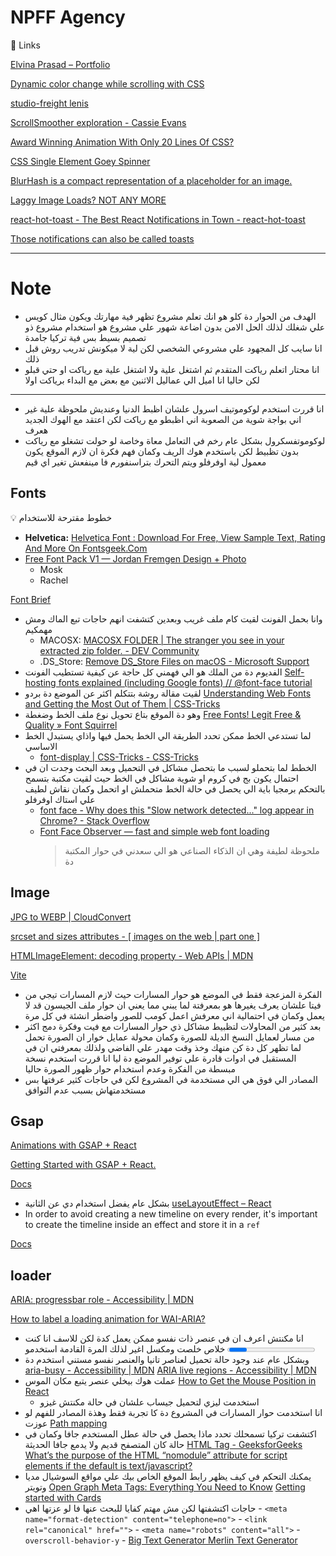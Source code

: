 # NPFF Agency

<aside>
🔗 Links

[Elvina Prasad – Portfolio](https://www.elvinaprasad.com/)

[Dynamic color change while scrolling with CSS](https://www.youtube.com/watch?v=wLPIwZdo0gM)

[studio-freight lenis](https://github.com/studio-freight/lenis)

[ScrollSmoother exploration - Cassie Evans](https://codepen.io/GreenSock/pen/bGaWjpw)

[Award Winning Animation With Only 20 Lines Of CSS?](https://www.youtube.com/watch?v=PkADl0HubMY&list=PLPeqRhIotBsxErb1Wi6cCTBBQXyAh6Ifs&index=65&ab_channel=Hyperplexed)

[CSS Single Element Goey Spinner](https://codepen.io/z-/pen/YzPxWyW)

[BlurHash is a compact representation of a placeholder for an image.](https://blurha.sh/)

[Laggy Image Loads? NOT ANY MORE](https://www.tiktok.com/@_smoljames/video/7216818236447411457)

[react-hot-toast - The Best React Notifications in Town - react-hot-toast](https://react-hot-toast.com/)

[Those notifications can also be called toasts](https://www.tiktok.com/@nextframe.dev/video/7207818648990289157)

</aside>

---

# Note

-   الهدف من الحوار دة كلو هو انك تعلم مشروع تظهر فية مهارتك ويكون مثال كويس علي شغلك لذلك الحل الامن بدون اضاعة شهور علي مشروع هو استخدام مشروع ذو تصميم بسيط بس فية تركيا جامدة
-   انا سايب كل المجهود علي مشروعي الشخصي لكن لية لا ميكونش تدريب روش قبل ذلك
-   انا محتار اتعلم رياكت المتقدم ثم اشتغل علية ولا اشتغل علية مع رياكت او حتي قبلو لكن حاليا انا اميل الي عماليل الاثنين مع بعض مع البداء برياكت اولا

---

-   انا قررت استخدم لوكوموتيف اسرول علشان اظبط الدنيا وعنديش ملحوظة علية غير اني بواجة شوية من الصعوبة اني اظبطو مع رياكت لكن اعتقد مع الهوك الجديد هعرف
-   لوكوموتفسكرول بشكل عام رخم في التعامل معاة وخاصة لو حولت تشغلو مع رياكت بدون تظبيط لكن باستخدم هوك الريف وكمان فهم فكرة ان لازم الموقع يكون معمول لية اوفرفلو ويتم التحرك بتراسنفورم فا مينفعش تغير اي قيم

## Fonts

<aside>
💡 خطوط مقترحة للاستخدام

-   **Helvetica:** [Helvetica Font : Download For Free, View Sample Text, Rating And More On Fontsgeek.Com](https://fontsgeek.com/helvetica-font)
-   [Free Font Pack V1 — Jordan Fremgen Design + Photo](https://www.jordanfremgen.com/free-font-pack-1)
    -   Mosk
    -   Rachel

[Font Brief](https://www.fontbrief.com/fontbrief)

</aside>

-   وانا بحمل الفونت لقيت كام ملف غريب وبعدين كتشفت انهم حاجات تبع الماك ومش مهمكيم
    -   MACOSX: [MACOSX FOLDER | The stranger you see in your extracted zip folder. - DEV Community](https://dev.to/jjokah/what-is-the-macosx-folder-the-stranger-you-see-in-your-extracted-zip-folder-1ekg)
    -   .DS_Store: [Remove DS_Store Files on macOS - Microsoft Support](https://support.microsoft.com/en-us/office/remove-ds-store-files-on-macos-d2f8dca0-740a-4f7e-89b9-5b2cbbc50386)
-   الفديوم دة من الملك هو الي فهمني كل حاجة عن كيفية تستطيب الفونت
    [Self-hosting fonts explained (including Google fonts) // @font-face tutorial](https://www.youtube.com/watch?v=zK-yy6C2Nck&list=PLPeqRhIotBsxErb1Wi6cCTBBQXyAh6Ifs&index=91&ab_channel=KevinPowell)
-   لقيت مقالة روشة بتتكلم اكثر عن الموضع دة بردو
    [Understanding Web Fonts and Getting the Most Out of Them | CSS-Tricks](https://css-tricks.com/understanding-web-fonts-getting/)
-   وهو دة الموقع بتاع تحويل نوع ملف الخط وضغطة
    [Free Fonts! Legit Free & Quality » Font Squirrel](https://www.fontsquirrel.com/)
-   لما تستدعي الخط ممكن تحدد الطريقة الي الخط يحمل فيها واذاي يستبدل الخط الاساسي
    -   [font-display | CSS-Tricks - CSS-Tricks](https://css-tricks.com/almanac/properties/f/font-display/)
-   الخطط لما بتحملو لسبب ما بتحصل مشاكل في التحميل وبعد البحث وجدت ان في احتمال يكون بج في كروم او شوية مشاكل في الخط حيث لقيت مكتبة بتسمح بالتحكم برمجيا باية الي يحصل في حالة الخط متحملش او اتحمل وكمان نقاش لطيف علي استاك اوفرفلو
    -   [font face - Why does this "Slow network detected..." log appear in Chrome? - Stack Overflow](https://stackoverflow.com/questions/40143098/why-does-this-slow-network-detected-log-appear-in-chrome)
    -   [Font Face Observer — fast and simple web font loading](https://fontfaceobserver.com/)
        > ملحوظة لطيفة وهي ان الذكاء الصناعي هو الي سعدني في حوار المكتبة دة

## Image

[JPG to WEBP | CloudConvert](https://cloudconvert.com/jpg-to-webp)

[srcset and sizes attributes - [ images on the web | part one ]](https://www.youtube.com/watch?v=2QYpkrX2N48&ab_channel=KevinPowell)

[HTMLImageElement: decoding property - Web APIs | MDN](https://developer.mozilla.org/en-US/docs/Web/API/HTMLImageElement/decoding)

[Vite](https://vitejs.dev/guide/assets.html#explicit-url-imports)

-   الفكرة المزعجة فقط في الموضع هو حوار المسارات حيث لازم المسارات تيجي من فيتا علشان يعرف يغيرها هو بمعرفتة لما يبني مما يعني ان حوار ملف الجيسون قد لا يعمل وكمان في احتمالية اني معرفش اعمل كومب للصور واضطر انشئة في كل مرة
-   بعد كثير من المحاولات لتظبيط مشاكل ذي حوار المسارات مع فيت وفكرة دمج اكثر من مسار لعمايل النسخ الديلة للصورة وكمان محولة عمايل خوار ان الصورة تحمل لما تظهر كل دة كن منهك وخذ وقت مهدر علي الفاضي ولذلك بمعرفتي ان في المستقبل في ادوات قادرة علي توفير الموضع دة ليا انا قررت استخدم نسخة مبسطة من الفكرة وعدم استخدام حوار ظهور الصورة حاليا
-   المصادر الي فوق هي الي مستخدمة في المشروع لكن في حاجات كثير عرفتها بس مستخدمتهاش بسبب عدم التوافق

## Gsap

[Animations with GSAP + React](https://dev.to/franklin030601/animations-with-gsap-react-1nok)

[Getting Started with GSAP + React.](https://greensock.com/react-basics/)

[Docs](<https://greensock.com/docs/v3/GSAP/gsap.context()>)

-   بشكل عام يفضل استخدام دي عن الثانية
    [useLayoutEffect – React](https://react.dev/reference/react/useLayoutEffect)
-   In order to avoid creating a new timeline on every render, it's important to create the timeline inside an effect and store it in a `ref`

[Docs](https://greensock.com/docs/v3/Plugins/Observer)

## loader

[ARIA: progressbar role - Accessibility | MDN](https://developer.mozilla.org/en-US/docs/Web/Accessibility/ARIA/Roles/progressbar_role)

[How to label a loading animation for WAI-ARIA?](https://stackoverflow.com/questions/38704467/how-to-label-a-loading-animation-for-wai-aria)

-   انا مكنتش اعرف ان في عنصر ذات نفسو ممكن يعمل كدة لكن للاسف انا كنت خلاص خلصت ومكسل اغير لذلك المرة القادمة استخدمو
    [<progress>: The Progress Indicator element - HTML: HyperText Markup Language | MDN](https://developer.mozilla.org/en-US/docs/Web/HTML/Element/progress)
-   وبشكل عام عند وجود حالة تحميل لعناصر تانيا والعنصر نفسو مستني استخدم دة
    [aria-busy - Accessibility | MDN](https://developer.mozilla.org/en-US/docs/Web/Accessibility/ARIA/Attributes/aria-busy)
    [ARIA live regions - Accessibility | MDN](https://developer.mozilla.org/en-US/docs/Web/Accessibility/ARIA/ARIA_Live_Regions)
-   عملت هوك بيخلي عنصر يتبع مكان الموس
    [How to Get the Mouse Position in React](https://codingbeautydev.com/blog/react-get-mouse-position/)
    -   استخدمت ليزي لتحميل جيساب علشان في حالة مكنتش غيزو
-   انا استخدمت حوار المسارات في المشروع دة كا تجربة فقط وهذة المصادر للفهم لو عوزت
    [](https://code.visualstudio.com/docs/languages/jsconfig)
    [](https://code.visualstudio.com/docs/languages/jsconfig)
    [Path mapping](https://www.tiktok.com/@fireship_dev/video/7175151531216391467)
-   اكتشفت تركيا تسمحلك تحدد ماذا يحصل في حالة عطل المستخدم جافا وكمان في حالة كان المتصفح قديم ولا يدمع جافا الحديثة
    [HTML <noscript> Tag - GeeksforGeeks](https://www.geeksforgeeks.org/html-noscript-tag/)
    [What’s the purpose of the HTML “nomodule” attribute for script elements if the default is text/javascript?](https://stackoverflow.com/questions/45943494/what-s-the-purpose-of-the-html-nomodule-attribute-for-script-elements-if-the-d)
-   يمكنك التحكم في كيف يظهر رابط الموقع الخاص بيك علي مواقع السوشيال مديا وتويتر
    [Open Graph Meta Tags: Everything You Need to Know](https://ahrefs.com/blog/open-graph-meta-tags/)
    [Getting started with Cards](https://developer.twitter.com/en/docs/twitter-for-websites/cards/guides/getting-started)
-   حاجات اكتشفتها لكن مش مهتم كفايا للبحث عنها فا لو عزتها اهي - `<meta name="format-detection" content="telephone=no">` - `<link rel="canonical" href="">` - `<meta name="robots" content="all">` - `overscroll-behavior-y` -
    [Big Text Generator Merlin Text Generator](https://www.fancytextpro.com/BigTextGenerator/Merlin1)
